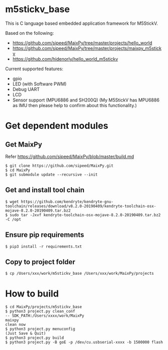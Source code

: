 # m5stickv_base

This is C language based embedded application framework for M5StickV.

Based on the following:
* https://github.com/sipeed/MaixPy/tree/master/projects/hello_world
* https://github.com/sipeed/MaixPy/tree/master/projects/maixpy_m5stickv
* https://github.com/hidenorly/hello_world_m5stickv


Current supported features:
* gpio
* LED (with Software PWM)
* Debug UART
* LCD
* Sensor support (MPU6886 and SH200Q)
  (My M5StickV has MPU6886 as IMU then please help to confirm about this functionality.)

# Get dependent modules

## Get MaixPy

Refer https://github.com/sipeed/MaixPy/blob/master/build.md

```
$ git clone https://github.com/sipeed/MaixPy.git
$ cd MaixPy
$ git submodule update --recursive --init
```

## Get and install tool chain

```
$ wget https://github.com/kendryte/kendryte-gnu-toolchain/releases/download/v8.2.0-20190409/kendryte-toolchain-osx-mojave-8.2.0-20190409.tar.bz2
$ sudo tar -Jxvf kendryte-toolchain-osx-mojave-8.2.0-20190409.tar.bz2 -C /opt
```

## Ensure pip requirements

```
$ pip3 install -r requirements.txt
```

## Copy to project folder

```
$ cp /Users/xxx/work/m5stickv_base /Users/xxx/work/MaixPy/projects
```

# How to build

```
$ cd MaixPy/projects/m5stickv_base
$ python3 project.py clean_conf
-- SDK_PATH:/Users/xxxx/work/MaixPy
maixpy
clean now
$ python3 project.py menuconfig
(Just Save & Quit)
$ python3 project.py build
$ python3 project.py -B goE -p /dev/cu.usbserial-xxxx -b 1500000 flash
```
